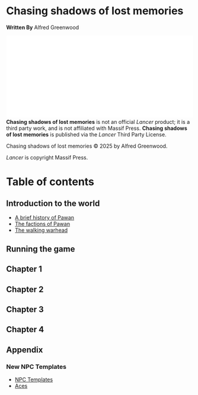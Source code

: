 # Chasing shadows of lost memories

**Written By**
Alfred Greenwood

![Powered by Lancer](Assets/powered_by_lancer-white.svg)
**Chasing shadows of lost memories** is not an official _Lancer_ product; it is a third party work, and is not affiliated with Massif Press. **Chasing shadows of lost memories** is published via the _Lancer_ Third Party License.

Chasing shadows of lost memories © 2025 by Alfred Greenwood.

_Lancer_ is copyright Massif Press.
# Table of contents
## Introduction to the world
- [A brief history of Pawan](/Introduction/A%20brief%20history%20of%20Pawan.md)
- [The factions of Pawan](/Introduction/The%20factions%20of%20Pawan.md)
- [The walking warhead](/Introduction/The%20walking%20warhead.md)
## Running the game
## Chapter 1
## Chapter 2
## Chapter 3
## Chapter 4
## Appendix
### New NPC Templates
- [NPC Templates](Appendix/NPC%20Templates.md)
- [Aces](Appendix/Aces.md)